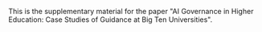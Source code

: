 This is the supplementary material for the paper "AI Governance in Higher Education: Case Studies of Guidance at Big Ten Universities".
